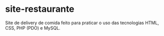 # site-restaurante
Site de delivery de comida feito para praticar o uso das tecnologias HTML, CSS, PHP (PDO) e MySQL.
